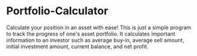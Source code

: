 # Portfolio-Calculator
Calculate your position in an asset with ease!
This is just a simple program to track the progress of one's asset portfolio. It calculates important information to an investor such as average buy-in, 
average sell amount, initial investment amount, current balance, and net profit. 
